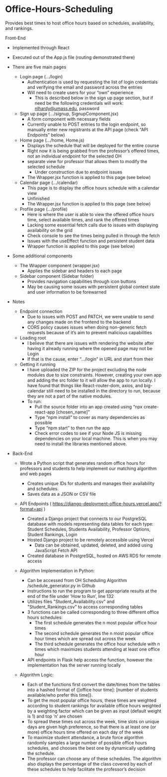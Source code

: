 # Office-Hours-Scheduling
Provides best times to host office hours based on schedules, availability, and rankings.

Front-End
- Implemented through React
- Executed out of the App.js file (routing demonstrated there)
- There are five main pages
  - Login page (.../login)
    - Authentication is used by requesting the list of login credentials and verifying the email and password across the entries
    - Will need to create users for your “own” experience
      - This is described below in the sign up page section, but if need be the following credentials will work: nlhardy@umass.edu, password
  - Sign up page (…/signup, SignupComponent.jsx)
    - A form component with necessary fields
    - Currently unable to POST entries to the login endpoint, so manually enter new registrants at the API page (check “API Endpoints” below)
  - Home page (.../home, Home.js)
    - Displays the schedule that will be deployed for the entire course
    - Right now it is being grabbed from the professor’s offered times, not an individual endpoint for the selected OH
    - separate view for professor that allows them to modify the selected schedule
      - Under construction due to endpoint issues
    - The Wrapper.jsx function is applied to this page (see below)
  - Calendar page (.../calendar)
    - This page is to display the office hours schedule with a calendar view
    - Unfinished
    - The Wrapper.jsx function is applied to this page (see below)
  - Profile page (.../profile)
    - Here is where the user is able to view the offered office hours time, select available times, and rank the offered times
    - Lacking some essential fetch calls due to issues with displaying availability on the grid
    - Check console to see the times being pulled in through the fetch
    - Issues with the useEffect function and persistent student data
    - Wrapper function is applied to this page (see below)
- Some additional components
  - The Wrapper component (wrapper.jsx)
    - Applies the sidebar and headers to each page
  - Sidebar component (Sidebar folder)
    - Provides navigation capabilities through icon buttons
    - May be causing some issues with persistent global context state and user information to be forewarned
- Notes
  - Endpoint connection
    - Due to issues with POST and PATCH, we were unable to send any changes made on the frontend to the backend
    - CORS policy causes issues when doing non-generic fetch requests because of it’s aim to prevent malicious capabilities
  - Loading root
    - I believe that there are issues with rendering the website after having it already running where the opened page may not be Login
    - If that is the cause, enter “.../login” in URL and start from their
  - Getting it running
    - I have uploaded the ZIP for the project excluding the node modules due to size constraints. However, creating your own app and adding the src folder to it will allow the app to run locally. I have found that things like React-router-dom, axios, and big-calendar still need to be installed in the directory to run, because they are not a part of the native modules.
    - To run:
      - Pull the source folder into an app created using “npx create-react-app [chosen_name]”
      - Type “npm install” to cover as many dependencies as possible
      - Type “npm start” to then run the app
      - Check error codes to see if your Node JS is missing dependencies on your local machine. This is when you may need to install the libraries mentioned above.

- Back-End
  - Wrote a Python script that generates random office hours for professors and students to help implement our matching algorithm and web pages
    - Creates unique IDs for students and manages their availability and schedules.
    - Saves data as a JSON or CSV file
  - API Endpoints ( https://django-deployment-office-hours.vercel.app/?format=api )
    - Created a Django project that connects to our PostgreSQL database with models representing data tables for each type: Student 
Schedules, Students Availability, Professor Options, Student Rankings, Login
    - Hosted Django project to be remotely accessible using Vercel
      - Data can be obtained, updated, deleted, and added using JavaScript Fetch API
    - Created database in PostgreSQL, hosted on AWS RDS for remote access

  - Algorithm Implementation in Python:
    - Can be accessed from OH Scheduling Algorithm /schedule_generator.py in Github
    - Instructions to run the program to get appropriate results at the end of the file under ‘How to Run’, line 132
    - Utilizes files "Student_Availability.csv" and "Student_Rankings.csv" to access corresponding tables
    - 3 functions can be called corresponding to three different office hours schedules:
      - The first schedule generates the n most popular office hour times 
      - The second schedule generates the n most popular office hour times which are spread out across the week
      - The third schedule generates the office hour schedule with n times which maximizes students attending at least one office hour
    - API endpoints in Flask help access the function, however the implementation has the server running locally

  - Algorithm Logic:
    - Each of the functions first convert the date/times from the tables into a hashed format of {[office hour time]: [number of students available/who prefer this time]}.
    - To get the most popular office hours, these times are weighted according to student rankings for available office hours weighted by a weighting factor which can be given as input (default weight is 1) and top ‘n’ are chosen
    - To  spread these times out across the week, time slots on unique days are given high preference, so that there is at least one (or more) office hours time offered on each day of the week
    - To maximize student attendance, a brute force algorithm randomly samples a large number of possible office hours schedules, and chooses the best one by dynamically updating the schedule. 
    - The professor can choose any of these schedules. The algorithm also displays the percentage of the class covered by each of these schedules to help facilitate the professor’s decision
